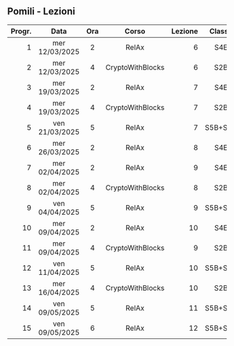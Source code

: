 ## Pomili - Lezioni

|Progr.| Data | Ora | Corso | Lezione | Classe |
|--:|:-:|:-:|:-:|--:|:-:|
|1|mer 12/03/2025|2|RelAx|6|S4E|
|2|mer 12/03/2025|4|CryptoWithBlocks|6|S2B|
|3|mer 19/03/2025|2|RelAx|7|S4E|
|4|mer 19/03/2025|4|CryptoWithBlocks|7|S2B|
|5|ven 21/03/2025|5|RelAx|7|S5B+S5D|
|6|mer 26/03/2025|2|RelAx|8|S4E|
|7|mer 02/04/2025|2|RelAx|9|S4E|
|8|mer 02/04/2025|4|CryptoWithBlocks|8|S2B|
|9|ven 04/04/2025|5|RelAx|9|S5B+S5D|
|10|mer 09/04/2025|2|RelAx|10|S4E|
|11|mer 09/04/2025|4|CryptoWithBlocks|9|S2B|
|12|ven 11/04/2025|5|RelAx|10|S5B+S5D|
|13|mer 16/04/2025|4|CryptoWithBlocks|10|S2B|
|14|ven 09/05/2025|5|RelAx|11|S5B+S5D|
|15|ven 09/05/2025|6|RelAx|12|S5B+S5D|


